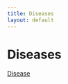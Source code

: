 ```yaml
---
title: Diseases
layout: default
---
```


# Diseases

<a class="c7" href="https://www.google.com/url?q=http://homebrewery.naturalcrit.com/print/ByMN3dkGN&amp;sa=D&amp;source=editors&amp;ust=1670692134051271&amp;usg=AOvVaw3JiUTq_M8_HvvKhuAuhiN5">Disease</a>
